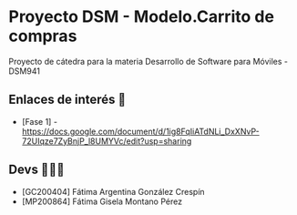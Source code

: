 # Proyecto DSM - Modelo.Carrito de compras
Proyecto de cátedra para la materia Desarrollo de Software para Móviles - DSM941

## Enlaces de interés 👀
- [Fase 1] - https://docs.google.com/document/d/1ig8FqIiATdNLi_DxXNvP-72UIqze7ZyBnjP_l8UMYVc/edit?usp=sharing

## Devs 👩🏻‍💻
* [GC200404] Fátima Argentina González Crespín 
* [MP200864] Fátima Gisela Montano Pérez



